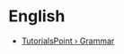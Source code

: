 English
====

- [TutorialsPoint › Grammar](https://www.youtube.com/playlist?list=PLWPirh4EWFpFpJ7KwQ_lsP8H1kCQzjzka)
